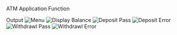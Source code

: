 ﻿ATM Application
Function

Output
![Menu]()
![Display Balance]()
![Deposit Pass]()
![Deposit Error]()
![Withdrawl Pass]()
![Withdrawl Error]()
